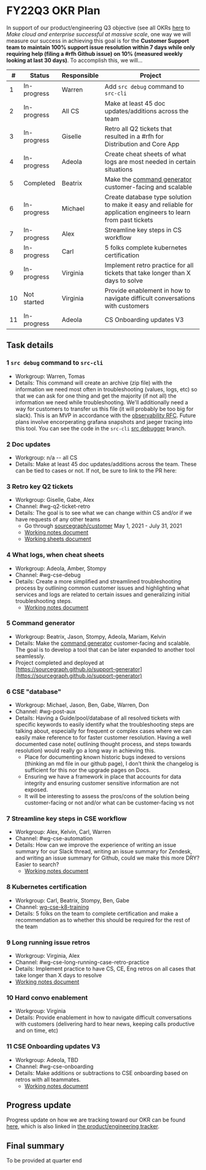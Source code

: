 # FY22Q3 OKR Plan

In support of our product/engineering Q3 objective (see all OKRs [here](../company/goals/2022_q3.md) to _Make cloud and enterprise successful at massive scale_, one way we will measure our success in achieving this goal is for the **Customer Support team to maintain 100% support issue resolution within 7 days while only requiring help (filing a #rfh Github issue) on 10% (measured weekly looking at last 30 days)**. To accomplish this, we will…

| #   | Status      | Responsible | Project                                                                                           |
| --- | ----------- | ----------- | ------------------------------------------------------------------------------------------------- |
| 1   | In-progress | Warren      | Add `src debug` command to `src-cli`                                                              |
| 2   | In-progress | All CS    | Make at least 45 doc updates/additions across the team                                            |
| 3   | In-progress | Giselle     | Retro all Q2 tickets that resulted in a #rfh for Distribution and Core App                        |
| 4   | In-progress | Adeola      | Create cheat sheets of what logs are most needed in certain situations                            |
| 5   | Completed   | Beatrix     | Make the [command generator](https://command-generator.netlify.app/) customer-facing and scalable |
| 6   | In-progress | Michael     | Create database type solution to make it easy and reliable for application engineers to learn from past tickets    |
| 7   | In-progress | Alex        | Streamline key steps in CS workflow                                                              |
| 8   | In-progress | Carl        | 5 folks complete kubernetes certification                                                         |
| 9   | In-progress | Virginia    | Implement retro practice for all tickets that take longer than X days to solve                    |
| 10  | Not started | Virginia    | Provide enablement in how to navigate difficult conversations with customers                      |
| 11  | In-progress | Adeola      | CS Onboarding updates V3                                                                         |

## Task details

### 1 `src debug` command to `src-cli`

- Workgroup: Warren, Tomas
- Details: This command will create an archive (zip file) with the information we need most often in troubleshooting (values, logs, etc) so that we can ask for one thing and get the majority (if not all) the information we need while troubleshooting. We'll additionally need a way for customers to transfer us this file (it will probably be too big for slack). This is an MVP in accordance with the [observability RFC](https://docs.google.com/document/d/1KjV9pNkwCwqzV5ugW6Bn0eQDZw2L8lVuWaaf7IvVYgQ/edit#). Future plans involve encorperating grafana snapshots and jaeger tracing into this tool. You can see the code in the `src-cli` [src debugger](https://github.com/sourcegraph/src-cli/blob/src-debugger/cmd/src/debug.go) branch.

### 2 Doc updates

- Workgroup: n/a -- all CS
- Details: Make at least 45 doc updates/additions across the team. These can be tied to cases or not. If not, be sure to link to the PR here:

### 3 Retro key Q2 tickets

- Workgroup: Giselle, Gabe, Alex
- Channel: #wg-q2-ticket-retro
- Details: The goal is to see what we can change within CS and/or if we have requests of any other teams
  - Go through [sourcegraph/customer](https://github.com/sourcegraph/customer/issues) May 1, 2021 - July 31, 2021
  - [Working notes document](https://docs.google.com/document/d/1cxjPXLxtwZ_TXy66Dv0fl-E96ko3WsY5ERVn9nXyNL0/edit)
  - [Working sheets document](https://docs.google.com/spreadsheets/d/1Gmsa-ZgIsiXj6feXVl2rlepoQf8GEM-5H3tGMxersdY/edit#gid=0)

### 4 What logs, when cheat sheets

- Workgroup: Adeola, Amber, Stompy
- Channel: #wg-cse-debug
- Details: Create a more simplified and streamlined troubleshooting process by outlining common customer issues and highlighting what services and logs are related to certain issues and generalizing initial troubleshooting steps.
  - [Working notes document](https://docs.google.com/document/d/13S8OH7Rm3xmxE8ttm6EJMV4bsPWRdWdv17VnBvuThUs/edit)

### 5 Command generator

- Workgroup: Beatrix, Jason, Stompy, Adeola, Mariam, Kelvin
- Details: Make the [command generator](https://sourcegraph.github.io/support-tools/command-generator/beta/) customer-facing and scalable. The goal is to develop a tool that can be later expanded to another tool seamlessly.
- Project completed and deployed at [https://sourcegraph.github.io/support-generator](https://sourcegraph.github.io/support-generator)

### 6 CSE "database"

- Workgroup: Michael, Jason, Ben, Gabe, Warren, Don
- Channel: #wg-post-aux
- Details: Having a Guide/pool/database of all resolved tickets with specific keywords to easily identify what the troubleshooting steps are talking about, especially for frequent or complex cases where we can easily make reference to for faster customer resolution. Having a well documented case note( outlining thought process, and steps towards resolution) would really go a long way in achieving this.
  - Place for documenting known historic bugs indexed to versions (thinking an md file in our github page), I don’t think the changelog is sufficient for this nor the upgrade pages on Docs.
  - Ensuring we have a framework in place that accounts for data integrity and ensuring customer sensitive information are not exposed.
  - It will be interesting to assess the pros/cons of the solution being customer-facing or not and/or what can be customer-facing vs not

### 7 Streamline key steps in CSE workflow

- Workgroup: Alex, Kelvin, Carl, Warren
- Channel: #wg-cse-automation
- Details: How can we improve the experience of writing an issue summary for our Slack thread, writing an issue summary for Zendesk, and writing an issue summary for Github, could we make this more DRY? Easier to search?
  - [Working notes document](https://docs.google.com/document/d/1D5_o08GFNZ318trY1hZkZHclBtXkzZrdNKn29a2_Uhc/edit#)

### 8 Kubernetes certification

- Workgroup: Carl, Beatrix, Stompy, Ben, Gabe
- Channel: [wg-cse-k8-training](https://sourcegraph.slack.com/archives/C02BETMDNBD)
- Details: 5 folks on the team to complete certification and make a recommendation as to whether this should be required for the rest of the team

### 9 Long running issue retros

- Workgroup: Virginia, Alex
- Channel: #wg-cse-long-running-case-retro-practice
- Details: Implement practice to have CS, CE, Eng retros on all cases that take longer than X days to resolve
- [Working notes document](https://docs.google.com/document/d/1RG2phsY5Ql2XP8qqf08asPnXA7MtAyWq_LevPouoOtA/edit)

### 10 Hard convo enablement

- Workgroup: Virginia
- Details: Provide enablement in how to navigate difficult conversations with customers (delivering hard to hear news, keeping calls productive and on time, etc)

### 11 CSE Onboarding updates V3

- Workgroup: Adeola, TBD
- Channel: #wg-cse-onboarding
- Details: Make additions or subtractions to CSE onboarding based on retros with all teammates.
  - [Working notes document](https://docs.google.com/document/d/1EJyXAk5PptGjZKtCK-4PHoxS_bMVHlEJmYF9v8wRTk8/edit#)

## Progress update

Progress update on how we are tracking toward our OKR can be found [here](https://docs.google.com/spreadsheets/d/11SJb0KdkT0Kmp0epjSkJ1TnzuWilnLEhILGrjl9kFCU/edit#gid=0), which is also linked in [the product/engineering tracker](https://docs.google.com/spreadsheets/d/1M7xgQuKTkxhAlOU2bZgnp5EjJgptwxNJXBkOJaomm5w/edit?usp=sharing).

## Final summary

To be provided at quarter end
